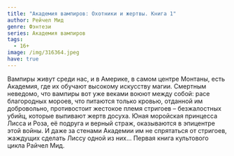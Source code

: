 ```yaml
---
title: "Академия вампиров: Охотники и жертвы. Книга 1"
author: Рейчел Мид
genre: Фэнтези
series: Академия вампиров
tags:
  - 16+
image: /img/316364.jpeg
have: true
---
```

Вампиры живут среди нас, и в Америке, в самом центре Монтаны, есть Академия, где их обучают высокому искусству магии. Смертным неведомо, что вампиры вот уже веками воюют между собой: расе благородных мороев, что питаются только кровью, отданной им добровольно, противостоит жестокое племя стригоев – безжалостных убийц, которые выпивают жертв досуха. Юная моройская принцесса Лисса и Роза, её подруга и верный страж, оказываются в эпицентре этой войны. И даже за стенами Академии им не спрятаться от стригоев, жаждущих сделать Лиссу одной из них… Первая книга культового цикла Райчел Мид.